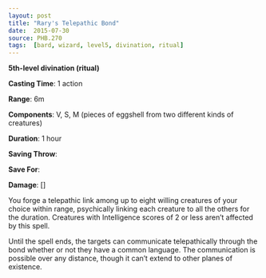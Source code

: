```yaml
---
layout: post
title: "Rary's Telepathic Bond"
date:  2015-07-30
source: PHB.270
tags:  [bard, wizard, level5, divination, ritual]
---
```


**5th-level divination (ritual)**

**Casting Time**: 1 action

**Range**: 6m

**Components**: V, S, M (pieces of eggshell from two different kinds of creatures)

**Duration**: 1 hour

**Saving Throw**:

**Save For**:

**Damage**: []

You forge a telepathic link among up to eight willing creatures of your choice within range, psychically linking each creature to all the others for the duration. Creatures with Intelligence scores of 2 or less aren’t affected by this spell.

Until the spell ends, the targets can communicate telepathically through the bond whether or not they have a common language. The communication is possible over any distance, though it can’t extend to other planes of existence.
